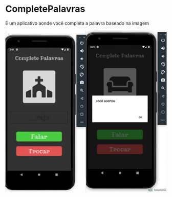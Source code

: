 # CompletePalavras
É um aplicativo aonde você completa a palavra baseado na imagem

![Alt text](./assets/images/app.jpg "App")
